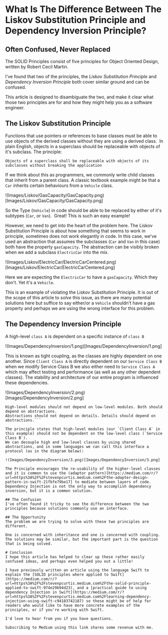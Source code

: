 # What Is The Difference Between The Liskov Substitution Principle and Dependency Inversion Principle?
## Often Confused, Never Replaced

The SOLID Principles consist of five principles for Object Oriented Design, written by Robert Cecil Martin.

I've found that two of the principles, the *Liskov Substitution Principle* and *Dependency Inversion Principle* both cover similar ground and can be confused. 

This article is designed to disambiguate the two, and make it clear what those two principles are for and how they might help you as a software engineer.

## The Liskov Substitution Principle
Functions that use pointers or references to base classes must be able to use objects of the derived classes without they are using a derived class. 
In plain English, objects in a superclass should be replaceable with objects of it's subclass.
The principle:

```Objects of a superclass shall be replaceable with objects of its subclasses without breaking the application```

If we think about this as programmers, we commonly write child classes that inherit from a parent class. A classic textbook example might be that a `Car` inherits certain behaviours from a `Vehicle` class.

!(Images/Liskov/GasCapacity/GasCapacity.png)[Images/Liskov/GasCapacity/GasCapacity.png]

So the Type (`Vehicle`) in code should be able to be replaced by either of it's subtypes (`Car`, or `Van`). 
Great! This is such an easy example!

However, we need to get into the heart of the problem here. The Liskov Substitution Principle is about how something that seems to work in principle, sometimes does not work elegantly in code. In this case, we've used an abstraction that assumes the subclasses (`Car` and `Van` in this case) both have the property `gasCapacity`. The abstraction can be visibly broken when we add a subclass `ElectricCar` into the mix.

!(Images/Liskov/ElectricCar/ElectricCarCentered.png)[Images/Liskov/ElectricCar/ElectricCarCentered.png]

Here we are expecting the `ElectricCar` to have a `gasCapacity`. Which they don't. Yet it's a `Vehicle`.

This is an example of violating the Liskov Substitution Principle. It is out of the scope of this article to *solve* this issue, as there are many potential solutions here but suffice to say either/or a `Vehicle` shouldn't have a gas property and perhaps we are using the wrong interface for this problem.

## The Dependency Inversion Principle
A high-level `class A` is dependent on a specific instance of `class B`

!(Images/DependencyInversion/1.png)[Images/DependencyInversion/1.png]

This is known as tight coupling, as the classes are highly dependent on one another. Since `Client Class A` is directly dependent on our `Service Class B` when we modify Service Class B we also either need to `Service Class A` which may affect testing and performance (as well as any other dependent classes). The stability and architecture of our entire program is influenced these dependencies.

!(Images/DependencyInversion/2.png)[Images/DependencyInversion/2.png]

```The principle:
High-level modules should not depend on low-level modules. Both should depend on abstractions.
Abstractions should not depend on details. Details should depend on abstractions.```

The principle states that high-level modules (our `Client Class A` in this example) should not be dependent on the low-level class (`Service Class B`).
We can decouple high and low-level classes by using shared abstractions, and in some languages we can call this interface a protocol (as in the diagram below):

!(Images/DependencyInversion/3.png)[Images/DependencyInversion/3.png]

The Principle encourages the re-usability of the higher-level classes and it is common to use the (adaptor pattern)[https://medium.com/r/?url=https%3A%2F%2Fstevenpcurtis.medium.com%2Fthe-adapter-design-pattern-in-swift-21fbfe79be17] to mediate between layers of code. Dependency Injection is not the only way to accomplish dependency inversion, but it is a common solution.

## The Confusion
I've often found it tricky to see the difference between the two principles because solutions commonly use an interface.

## The Opportunity
The problem we are trying to solve with these two principles are different.

One is concerned with inheritance and one is concerned with coupling. The solutions may be similar, but the important part is the question that is being solved.

# Conclusion
I hope this article has helped to clear up these rather easily confused ideas, and perhaps even helped you out a little!

I have previously written an article using the language Swift to explain the [SOLID principles where applied to Swift](https://medium.com/r/?url=https%3A%2F%2Fstevenpcurtis.medium.com%2Fthe-solid-principle-applied-to-swift-974e29b94d23), and a [practical guide to using dependency Injection in Swift](https://medium.com/r/?url=https%3A%2F%2Fstevenpcurtis.medium.com%2Flearning-dependency-injection-using-swift-c94183742187) so these might be of help for readers who would like to have more concrete examples of the principles, or if you're working with Swift.

I'd love to hear from you if you have questions.

Subscribing to Medium using this link shares some revenue with me.
